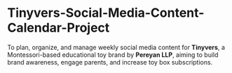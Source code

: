 # Tinyvers-Social-Media-Content-Calendar-Project
To plan, organize, and manage weekly social media content for **Tinyvers**, a Montessori-based educational toy brand by **Pereyan LLP**, aiming to build brand awareness, engage parents, and increase toy box subscriptions.
